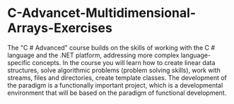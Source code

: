 # C-Advancet-Multidimensional-Arrays-Exercises
The "C # Advanced" course builds on the skills of working with the C # language and the .NET platform, addressing more complex language-specific concepts. In the course you will learn how to create linear data structures, solve algorithmic problems (problem solving skills), work with streams, files and directories, create template classes. The development of the paradigm is a functionally important project, which is a developmental environment that will be based on the paradigm of functional development.
